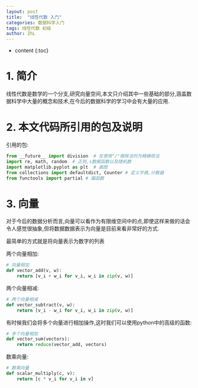 ```yaml
---
layout: post
title:  "线性代数 入门"
categories: 数据科学入门
tags: 线性代数 初级
author: ZhL
---
```


* content
{:toc}

# 1. 简介


线性代数是数学的一个分支,研究向量空间,本文只介绍其中一些基础的部分,涵盖数据科学中大量的概念和技术,在今后的数据科学的学习中会有大量的应用.


# 2. 本文代码所引用的包及说明


引用的包:

```python
from __future__ import division  # 在使用"/"做除法时为精确除法
import re, math, random  # 正则,s数据函数以及随机数
import matplotlib.pyplot as plt  # 画图
from collections import defaultdict, Counter # 定义字典,计数器
from functools import partial # 偏函数
```


# 3. 向量

对于今后的数据分析而言,向量可以看作为有限维空间中的点,即使这样来做的话会令人感觉很抽象,但将数据数据表示为向量是目前来看非常好的方式.

最简单的方式就是将向量表示为数字的列表

两个向量相加:
```python
# 向量相加
def vector_add(v, w):
    return [v_i + w_i for v_i, w_i in zip(v, w)]
```

两个向量相减:
```python
# 两个向量相减
def vector_subtract(v, w):
    return [v_i - w_i for v_i, w_i in zip(v, w)]
```

有时候我们会将多个向量进行相加操作,这时我们可以使用python中的高级的函数:
```python
# 多个向量相加
def vector_sum(vectors):
    return reduce(vector_add, vectors)
```

数乘向量:

```python
# 数乘向量
def scalar_multiply(c, v):
    return [c * v_i for v_i in v]
```
